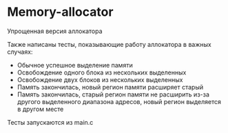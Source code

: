 # Memory-allocator

Упрощенная версия аллокатора

Также написаны тесты, показывающие работу аллокатора в важных случаях:

- Обычное успешное выделение памяти
- Освобождение одного блока из нескольких выделенных
- Освобождение двух блоков из нескольких выделенных
- Память закончилась, новый регион памяти расширяет старый
- Память закончилась, старый регион памяти не расширить из-за другого выделенного диапазона адресов, новый регион выделяется в другом месте


Тесты запускаются из main.c
